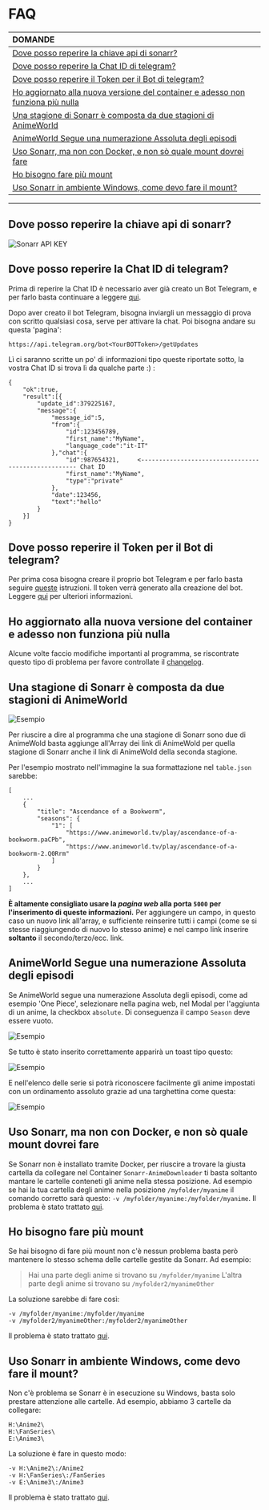 ﻿# FAQ


|DOMANDE|
|:---|
|[Dove posso reperire la chiave api di sonarr?](#dove-posso-reperire-la-chiave-api-di-sonarr)|
|[Dove posso reperire la Chat ID di telegram?](#dove-posso-reperire-la-chat-id-di-telegram)|
|[Dove posso reperire il Token per il Bot di telegram?](#dove-posso-reperire-il-token-per-il-bot-di-telegram)|
|[Ho aggiornato alla nuova versione del container e adesso non funziona più nulla](#dove-posso-reperire-il-token-per-il-bot-di-telegram)|
|[Una stagione di Sonarr è composta da due stagioni di AnimeWorld](#una-stagione-di-sonarr-è-composta-da-due-stagioni-di-animeworld)|
|[AnimeWorld Segue una numerazione Assoluta degli episodi](#animeworld-segue-una-numerazione-assoluta-degli-episodi)|
|[Uso Sonarr, ma non con Docker, e non sò quale mount dovrei fare](#uso-sonarr-ma-non-con-docker-e-non-sò-quale-mount-dovrei-fare)|
|[Ho bisogno fare più mount](#ho-bisogno-fare-più-mount)|
|[Uso Sonarr in ambiente Windows, come devo fare il mount?](#uso-sonarr-in-ambiente-windows-come-devo-fare-il-mount)|
---

## Dove posso reperire la chiave api di sonarr?
![Sonarr API KEY](/documentation/images/Sonarr_ApiKey.png)

## Dove posso reperire la Chat ID di telegram?
Prima di reperire la Chat ID è necessario aver già creato un Bot Telegram, e per farlo basta continuare a leggere [qui](#dove-posso-reperire-il-token-per-il-bot-di-telegram).

Dopo aver creato il bot Telegram, bisogna inviargli un messaggio di prova con scritto qualsiasi cosa, serve per attivare la chat.
Poi bisogna andare su questa 'pagina':
```
https://api.telegram.org/bot<YourBOTToken>/getUpdates
```
Lì ci saranno scritte un po' di informazioni tipo queste riportate sotto, la vostra Chat ID si trova lì da qualche parte :) :
```
{
    "ok":true,
    "result":[{
        "update_id":379225167,
        "message":{
            "message_id":5,
            "from":{
                "id":123456789,
                "first_name":"MyName",
                "language_code":"it-IT"
            },"chat":{
                "id":987654321,     <---------------------------------------------------- Chat ID
                "first_name":"MyName",
                "type":"private"
            },
            "date":123456,
            "text":"hello"
        }
    }]
}
```

## Dove posso reperire il Token per il Bot di telegram?
Per prima cosa bisogna creare il proprio bot Telegram e per farlo basta seguire [queste](https://core.telegram.org/bots#3-how-do-i-create-a-bot) istruzioni.
Il token verrà generato alla creazione del bot. Leggere [qui](https://core.telegram.org/bots#6-botfather) per ulteriori informazioni.

## Ho aggiornato alla nuova versione del container e adesso non funziona più nulla
Alcune volte faccio modifiche importanti al programma, se riscontrate questo tipo di problema per favore controllate il [changelog](../../releases).

## Una stagione di Sonarr è composta da due stagioni di AnimeWorld
![Esempio](/documentation/images/AnimeWold_2serie.png)

Per riuscire a dire al programma che una stagione di Sonarr sono due di AnimeWold basta aggiunge all'Array dei link di AnimeWold per quella stagione di Sonarr anche il link di AnimeWold della seconda stagione.

Per l'esempio mostrato nell'immagine la sua formattazione nel `table.json` sarebbe:
```
[    
    ...
    {
        "title": "Ascendance of a Bookworm",
        "seasons": {
            "1": [
                "https://www.animeworld.tv/play/ascendance-of-a-bookworm.paCPb",
                "https://www.animeworld.tv/play/ascendance-of-a-bookworm-2.Q0Rrm"
            ]
        }
    },
    ...
]
```

**È altamente consigliato usare la _pagina web_ alla porta `5000` per l'inserimento di queste informazioni.**
Per aggiungere un campo, in questo caso un nuovo link all'array, e sufficiente reinserire tutti i campi (come se si stesse riaggiungendo di nuovo lo stesso anime) e nel campo link inserire **soltanto** il secondo/terzo/ecc. link.

## AnimeWorld Segue una numerazione Assoluta degli episodi 
Se AnimeWorld segue una numerazione Assoluta degli episodi, come ad esempio 'One Piece', selezionare nella pagina web, nel Modal per l'aggiunta di un anime, la checkbox `absolute`. Di conseguenza il campo `Season` deve essere vuoto.


![Esempio](/documentation/images/AbsoluteCheckbox.png)

Se tutto è stato inserito correttamente apparirà un toast tipo questo:


![Esempio](/documentation/images/Toast.png)

E nell'elenco delle serie si potrà riconoscere facilmente gli anime impostati con un ordinamento assoluto grazie ad una targhettina come questa:


![Esempio](/documentation/images/SeasonAbsolute.png)

## Uso Sonarr, ma non con Docker, e non sò quale mount dovrei fare
Se Sonarr non è installato tramite Docker, per riuscire a trovare la giusta cartella da collegare nel Container `Sonarr-AnimeDownloader` ti basta soltanto mantare le cartelle conteneti gli anime nella stessa posizione.
Ad esempio se hai la tua cartella degli anime nella posizione `/myfolder/myanime` il comando corretto sarà questo: `-v /myfolder/myanime:/myfolder/myanime`.
Il problema è stato trattato [qui](https://github.com/MainKronos/Sonarr-AnimeDownloader/issues/9#issuecomment-774676181).

## Ho bisogno fare più mount
Se hai bisogno di fare più mount non c'è nessun problema basta però mantenere lo stesso schema delle cartelle gestite da Sonarr.
Ad esempio:
> Hai una parte degli anime si trovano su  `/myfolder/myanime`
> L'altra parte degli anime si trovano su  `/myfolder2/myanimeOther`  

La soluzione sarebbe di fare così:
```
-v /myfolder/myanime:/myfolder/myanime
-v /myfolder2/myanimeOther:/myfolder2/myanimeOther
```
Il problema è stato trattato [qui](https://github.com/MainKronos/Sonarr-AnimeDownloader/issues/9#issuecomment-774676181).

## Uso Sonarr in ambiente Windows, come devo fare il mount?
Non c'è problema se Sonarr è in esecuzione su Windows, basta solo prestare attenzione alle cartelle.
Ad esempio, abbiamo 3 cartelle da collegare:
```
H:\Anime2\
H:\FanSeries\
E:\Anime3\
```
La soluzione è fare in questo modo:
```
-v H:\Anime2\:/Anime2
-v H:\FanSeries\:/FanSeries
-v E:\Anime3\:/Anime3
```
Il problema è stato trattato [qui](https://github.com/MainKronos/Sonarr-AnimeDownloader/issues/9#issuecomment-774692933).
